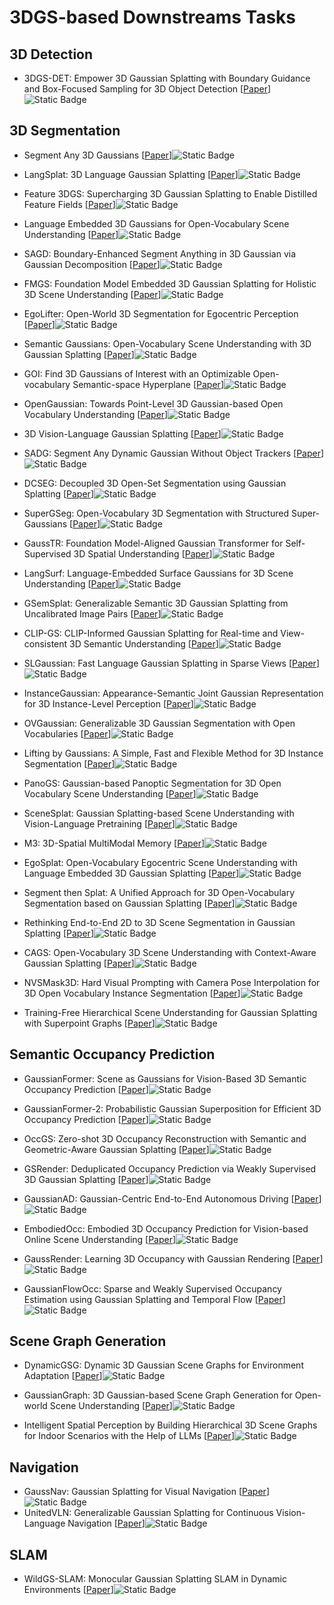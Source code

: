 # 3DGS-based Downstreams Tasks

## 3D Detection

- 3DGS-DET: Empower 3D Gaussian Splatting with Boundary Guidance and Box-Focused Sampling for 3D Object Detection [[Paper](https://doi.org/10.48550/arXiv.2410.01647)]![Static Badge](https://img.shields.io/badge/arXiv-%202410-red)

## 3D Segmentation
- Segment Any 3D Gaussians [[Paper](https://arxiv.org/abs/2312.00860)]![Static Badge](https://img.shields.io/badge/arXiv-%202312-red)
- LangSplat: 3D Language Gaussian Splatting [[Paper](https://arxiv.org/abs/2312.16084)]![Static Badge](https://img.shields.io/badge/CVPR-%202024-blue)
- Feature 3DGS: Supercharging 3D Gaussian Splatting to Enable Distilled Feature Fields [[Paper](https://arxiv.org/abs/2312.03203)]![Static Badge](https://img.shields.io/badge/CVPR-%202024-blue)
- Language Embedded 3D Gaussians for Open-Vocabulary Scene Understanding [[Paper](https://arxiv.org/abs/2311.18482)]![Static Badge](https://img.shields.io/badge/CVPR-%202024-blue)
- SAGD: Boundary-Enhanced Segment Anything in 3D Gaussian via Gaussian Decomposition [[Paper](https://arxiv.org/abs/2401.17857)]![Static Badge](https://img.shields.io/badge/arXiv-%202401-red)
- FMGS: Foundation Model Embedded 3D Gaussian Splatting for Holistic 3D Scene Understanding [[Paper](https://arxiv.org/abs/2401.01970)]![Static Badge](https://img.shields.io/badge/IJCV-green)
- EgoLifter: Open-World 3D Segmentation for Egocentric Perception [[Paper](https://arxiv.org/abs/2403.18118)]![Static Badge](https://img.shields.io/badge/ECCV-%202024-blue)
- Semantic Gaussians: Open-Vocabulary Scene Understanding with 3D Gaussian Splatting [[Paper](https://arxiv.org/abs/2403.15624)]![Static Badge](https://img.shields.io/badge/arXiv-%202403-red)
- GOI: Find 3D Gaussians of Interest with an Optimizable Open-vocabulary Semantic-space Hyperplane [[Paper](https://arxiv.org/abs/2405.17596)]![Static Badge](https://img.shields.io/badge/ACM%20MM%202024-blue)
- OpenGaussian: Towards Point-Level 3D Gaussian-based Open Vocabulary Understanding [[Paper](https://arxiv.org/abs/2406.02058)]![Static Badge](https://img.shields.io/badge/NeurIPS-%202024-blue)
- 3D Vision-Language Gaussian Splatting [[Paper](https://doi.org/10.48550/arXiv.2410.07577)]![Static Badge](https://img.shields.io/badge/arXiv-%202410-red)
- SADG: Segment Any Dynamic Gaussian Without Object Trackers [[Paper](https://arxiv.org/abs/2411.19290)]![Static Badge](https://img.shields.io/badge/arXiv-%202411-red)
- DCSEG: Decoupled 3D Open-Set Segmentation using Gaussian Splatting [[Paper](https://arxiv.org/abs/2412.10972)]![Static Badge](https://img.shields.io/badge/arXiv-%202412-red)
- SuperGSeg: Open-Vocabulary 3D Segmentation with Structured Super-Gaussians [[Paper](https://arxiv.org/abs/2412.10231)]![Static Badge](https://img.shields.io/badge/arXiv-%202412-red)
- GaussTR: Foundation Model-Aligned Gaussian Transformer for Self-Supervised 3D Spatial Understanding [[Paper](https://arxiv.org/abs/2412.13193)]![Static Badge](https://img.shields.io/badge/CVPR-%202025-red)
- LangSurf: Language-Embedded Surface Gaussians for 3D Scene Understanding [[Paper](https://arxiv.org/abs/2412.17635)]![Static Badge](https://img.shields.io/badge/arXiv-%202412-red)
- GSemSplat: Generalizable Semantic 3D Gaussian Splatting from Uncalibrated Image Pairs [[Paper](https://arxiv.org/abs/2412.16932)]![Static Badge](https://img.shields.io/badge/arXiv-%202412-red)
- CLIP-GS: CLIP-Informed Gaussian Splatting for Real-time and View-consistent 3D Semantic Understanding [[Paper](https://arxiv.org/abs/2404.14249)]![Static Badge](https://img.shields.io/badge/arXiv-%202404-red)
- SLGaussian: Fast Language Gaussian Splatting in Sparse Views [[Paper](https://arxiv.org/abs/2412.08331)]![Static Badge](https://img.shields.io/badge/arXiv-%202412-red)
- InstanceGaussian: Appearance-Semantic Joint Gaussian Representation for 3D Instance-Level Perception [[Paper](https://arxiv.org/abs/2411.19235)]![Static Badge](https://img.shields.io/badge/arXiv-%202411-red)
- OVGaussian: Generalizable 3D Gaussian Segmentation with Open Vocabularies [[Paper](https://arxiv.org/abs/2501.00326)]![Static Badge](https://img.shields.io/badge/arXiv-%202501-red)
- Lifting by Gaussians: A Simple, Fast and Flexible Method for 3D Instance Segmentation [[Paper](https://arxiv.org/abs/2502.00173)]![Static Badge](https://img.shields.io/badge/WACV%202025-blue)

- PanoGS: Gaussian-based Panoptic Segmentation for 3D Open Vocabulary Scene Understanding [[Paper](https://arxiv.org/abs/2503.18107)]![Static Badge](https://img.shields.io/badge/arXiv-%202503-red)

- SceneSplat: Gaussian Splatting-based Scene Understanding with Vision-Language Pretraining [[Paper](https://arxiv.org/abs/2503.18052v1)]![Static Badge](https://img.shields.io/badge/arXiv-%202503-red)

- M3: 3D-Spatial MultiModal Memory [[Paper](https://arxiv.org/abs/2503.16413)]![Static Badge](https://img.shields.io/badge/ICLR-%202025-blue)

- EgoSplat: Open-Vocabulary Egocentric Scene Understanding with Language Embedded 3D Gaussian Splatting [[Paper](https://arxiv.org/abs/2503.11345)]![Static Badge](https://img.shields.io/badge/arXiv-%202503-red)

- Segment then Splat: A Unified Approach for 3D Open-Vocabulary Segmentation based on Gaussian Splatting [[Paper](https://arxiv.org/abs/2503.22204)]![Static Badge](https://img.shields.io/badge/arXiv-%202503-red)

- Rethinking End-to-End 2D to 3D Scene Segmentation in Gaussian Splatting [[Paper](https://arxiv.org/abs/2503.14029)]![Static Badge](https://img.shields.io/badge/CVPR-%202025-blue)

- CAGS: Open-Vocabulary 3D Scene Understanding with Context-Aware Gaussian Splatting [[Paper](https://arxiv.org/abs/2504.11893)]![Static Badge](https://img.shields.io/badge/arXiv-%202504-red)

- NVSMask3D: Hard Visual Prompting with Camera Pose Interpolation for 3D Open Vocabulary Instance Segmentation [[Paper](https://arxiv.org/abs/2504.14638)]![Static Badge](https://img.shields.io/badge/arXiv-%202504-red)

- Training-Free Hierarchical Scene Understanding for Gaussian Splatting with Superpoint Graphs [[Paper](https://arxiv.org/abs/2504.13153)]![Static Badge](https://img.shields.io/badge/arXiv-%202504-red)


## Semantic Occupancy Prediction

- GaussianFormer: Scene as Gaussians for Vision-Based 3D Semantic Occupancy Prediction [[Paper](https://doi.org/10.48550/arXiv.2405.17429)]![Static Badge](https://img.shields.io/badge/ECCV-%202024-blue)

- GaussianFormer-2: Probabilistic Gaussian Superposition for Efficient 3D Occupancy Prediction [[Paper](https://doi.org/10.48550/arXiv.2412.04384)]![Static Badge](https://img.shields.io/badge/arXiv-%202412-red)

- OccGS: Zero-shot 3D Occupancy Reconstruction with Semantic and Geometric-Aware Gaussian Splatting [[Paper](https://arxiv.org/abs/2502.04981)]![Static Badge](https://img.shields.io/badge/arXiv-%202502-red)

- GSRender: Deduplicated Occupancy Prediction via Weakly Supervised 3D Gaussian Splatting [[Paper](https://arxiv.org/abs/2412.14579)]![Static Badge](https://img.shields.io/badge/arXiv-%202412-red)

- GaussianAD: Gaussian-Centric End-to-End Autonomous Driving [[Paper](https://arxiv.org/abs/2412.10371)]![Static Badge](https://img.shields.io/badge/arXiv-%202412-red)

- EmbodiedOcc: Embodied 3D Occupancy Prediction for Vision-based Online Scene Understanding [[Paper](https://arxiv.org/abs/2412.04380)]![Static Badge](https://img.shields.io/badge/arXiv-%202412-red)

- GaussRender: Learning 3D Occupancy with Gaussian Rendering [[Paper](https://arxiv.org/abs/2502.05040)]![Static Badge](https://img.shields.io/badge/arXiv-%202502-red)

- GaussianFlowOcc: Sparse and Weakly Supervised Occupancy Estimation using Gaussian Splatting and Temporal Flow [[Paper](https://arxiv.org/abs/2502.17288)]![Static Badge](https://img.shields.io/badge/arXiv-%202502-red)


## Scene Graph Generation

- DynamicGSG: Dynamic 3D Gaussian Scene Graphs for Environment Adaptation [[Paper](https://arxiv.org/abs/2502.15309)]![Static Badge](https://img.shields.io/badge/arXiv-%202502-red)
- GaussianGraph: 3D Gaussian-based Scene Graph Generation for Open-world Scene Understanding [[Paper](https://arxiv.org/abs/2503.04034)]![Static Badge](https://img.shields.io/badge/arXiv-%202503-red)

- Intelligent Spatial Perception by Building Hierarchical 3D Scene Graphs for Indoor Scenarios with the Help of LLMs [[Paper](https://arxiv.org/abs/2503.15091)]![Static Badge](https://img.shields.io/badge/arXiv-%202503-red)


## Navigation
- GaussNav: Gaussian Splatting for Visual Navigation [[Paper](https://doi.org/10.1109/tpami.2025.3538496)]![Static Badge](https://img.shields.io/badge/TPAMI-green)
- UnitedVLN: Generalizable Gaussian Splatting for Continuous Vision-Language Navigation [[Paper](https://doi.org/10.48550/arXiv.2411.16053)]![Static Badge](https://img.shields.io/badge/arXiv-%202411-red)

## SLAM
- WildGS-SLAM: Monocular Gaussian Splatting SLAM in Dynamic Environments [[Paper](https://arxiv.org/abs/2504.03886)]![Static Badge](https://img.shields.io/badge/arXiv-%202504-red)


